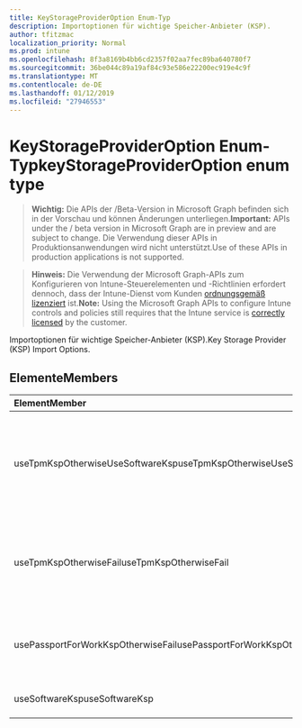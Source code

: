 ```yaml
---
title: KeyStorageProviderOption Enum-Typ
description: Importoptionen für wichtige Speicher-Anbieter (KSP).
author: tfitzmac
localization_priority: Normal
ms.prod: intune
ms.openlocfilehash: 8f3a8169b4bb6cd2357f02aa7fec89ba640780f7
ms.sourcegitcommit: 36be044c89a19af84c93e586e22200ec919e4c9f
ms.translationtype: MT
ms.contentlocale: de-DE
ms.lasthandoff: 01/12/2019
ms.locfileid: "27946553"
---
```

# <a name="keystorageprovideroption-enum-type"></a><span data-ttu-id="e4e6f-103">KeyStorageProviderOption Enum-Typ</span><span class="sxs-lookup"><span data-stu-id="e4e6f-103">keyStorageProviderOption enum type</span></span>

> <span data-ttu-id="e4e6f-104">**Wichtig:** Die APIs der /Beta-Version in Microsoft Graph befinden sich in der Vorschau und können Änderungen unterliegen.</span><span class="sxs-lookup"><span data-stu-id="e4e6f-104">**Important:** APIs under the / beta version in Microsoft Graph are in preview and are subject to change.</span></span> <span data-ttu-id="e4e6f-105">Die Verwendung dieser APIs in Produktionsanwendungen wird nicht unterstützt.</span><span class="sxs-lookup"><span data-stu-id="e4e6f-105">Use of these APIs in production applications is not supported.</span></span>

> <span data-ttu-id="e4e6f-106">**Hinweis:** Die Verwendung der Microsoft Graph-APIs zum Konfigurieren von Intune-Steuerelementen und -Richtlinien erfordert dennoch, dass der Intune-Dienst vom Kunden [ordnungsgemäß lizenziert](https://go.microsoft.com/fwlink/?linkid=839381) ist.</span><span class="sxs-lookup"><span data-stu-id="e4e6f-106">**Note:** Using the Microsoft Graph APIs to configure Intune controls and policies still requires that the Intune service is [correctly licensed](https://go.microsoft.com/fwlink/?linkid=839381) by the customer.</span></span>

<span data-ttu-id="e4e6f-107">Importoptionen für wichtige Speicher-Anbieter (KSP).</span><span class="sxs-lookup"><span data-stu-id="e4e6f-107">Key Storage Provider (KSP) Import Options.</span></span>
## <a name="members"></a><span data-ttu-id="e4e6f-108">Elemente</span><span class="sxs-lookup"><span data-stu-id="e4e6f-108">Members</span></span>
|<span data-ttu-id="e4e6f-109">Element</span><span class="sxs-lookup"><span data-stu-id="e4e6f-109">Member</span></span>|<span data-ttu-id="e4e6f-110">Wert</span><span class="sxs-lookup"><span data-stu-id="e4e6f-110">Value</span></span>|<span data-ttu-id="e4e6f-111">Beschreibung</span><span class="sxs-lookup"><span data-stu-id="e4e6f-111">Description</span></span>|
|:---|:---|:---|
|<span data-ttu-id="e4e6f-112">useTpmKspOtherwiseUseSoftwareKsp</span><span class="sxs-lookup"><span data-stu-id="e4e6f-112">useTpmKspOtherwiseUseSoftwareKsp</span></span>|<span data-ttu-id="e4e6f-113">0</span><span class="sxs-lookup"><span data-stu-id="e4e6f-113">0</span></span>|<span data-ttu-id="e4e6f-114">Importieren Sie um Modul TPM (Trusted Platform) KSP, falls vorhanden, andernfalls in Software KSP importieren.</span><span class="sxs-lookup"><span data-stu-id="e4e6f-114">Import to Trusted Platform Module (TPM) KSP if present, otherwise import to Software KSP.</span></span>|
|<span data-ttu-id="e4e6f-115">useTpmKspOtherwiseFail</span><span class="sxs-lookup"><span data-stu-id="e4e6f-115">useTpmKspOtherwiseFail</span></span>|<span data-ttu-id="e4e6f-116">1</span><span class="sxs-lookup"><span data-stu-id="e4e6f-116">1</span></span>|<span data-ttu-id="e4e6f-117">Import auf Modul TPM (Trusted Platform) KSP, falls vorhanden, andernfalls ein Fehler auftritt.</span><span class="sxs-lookup"><span data-stu-id="e4e6f-117">Import to Trusted Platform Module (TPM) KSP if present, otherwise fail.</span></span>|
|<span data-ttu-id="e4e6f-118">usePassportForWorkKspOtherwiseFail</span><span class="sxs-lookup"><span data-stu-id="e4e6f-118">usePassportForWorkKspOtherwiseFail</span></span>|<span data-ttu-id="e4e6f-119">2</span><span class="sxs-lookup"><span data-stu-id="e4e6f-119">2</span></span>|<span data-ttu-id="e4e6f-120">Importieren von Passport für Arbeit KSP falls verfügbar, andernfalls ein Fehler auftritt.</span><span class="sxs-lookup"><span data-stu-id="e4e6f-120">Import to Passport for work KSP if available, otherwise fail.</span></span>|
|<span data-ttu-id="e4e6f-121">useSoftwareKsp</span><span class="sxs-lookup"><span data-stu-id="e4e6f-121">useSoftwareKsp</span></span>|<span data-ttu-id="e4e6f-122">3</span><span class="sxs-lookup"><span data-stu-id="e4e6f-122">3</span></span>|<span data-ttu-id="e4e6f-123">In Software KSP importieren.</span><span class="sxs-lookup"><span data-stu-id="e4e6f-123">Import to Software KSP.</span></span>|





